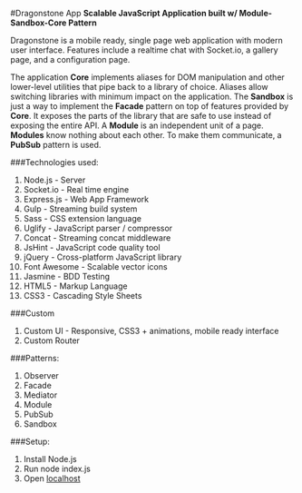 #Dragonstone App
**Scalable JavaScript Application built w/ Module-Sandbox-Core Pattern**

Dragonstone is a mobile ready, single page web application with modern user interface. Features include a realtime chat with Socket.io, a gallery page, and a configuration page.


The application **Core** implements aliases for DOM manipulation and other lower-level utilities that pipe back to a library of choice. Aliases allow switching libraries with minimum impact on the application.
The **Sandbox** is just a way to implement the **Facade** pattern on top of features provided by **Core**. It exposes the parts of the library that are safe to use instead of exposing the entire API.
A **Module** is an independent unit of a page. **Modules** know nothing about each other. To make them communicate, a **PubSub** pattern is used.


###Technologies used:
1. Node.js - Server
2. Socket.io - Real time engine
3. Express.js - Web App Framework
4. Gulp - Streaming build system
5. Sass - CSS extension language
6. Uglify - JavaScript parser / compressor
7. Concat - Streaming concat middleware
8. JsHint - JavaScript code quality tool
9. jQuery - Cross-platform JavaScript library
10. Font Awesome - Scalable vector icons
11. Jasmine - BDD Testing
12. HTML5 - Markup Language
13. CSS3 - Cascading Style Sheets

###Custom
1. Custom UI - Responsive, CSS3 + animations, mobile ready interface
2. Custom Router


###Patterns:
1. Observer
2. Facade
3. Mediator
4. Module
5. PubSub
6. Sandbox

###Setup:
1. Install Node.js
2. Run node index.js
3. Open [localhost](http://localhost:3000/)